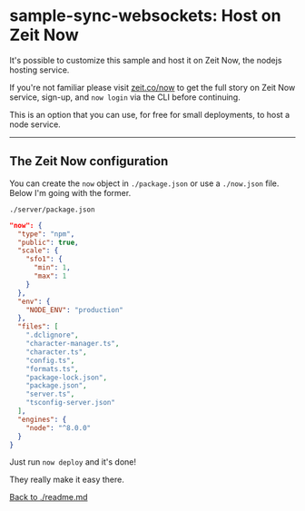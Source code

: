 
# sample-sync-websockets: Host on Zeit Now

It's possible to customize this sample and host it on Zeit Now, the nodejs hosting service.

If you're not familiar please visit [zeit.co/now](https://zeit.co/now) to get the full story on Zeit Now service, sign-up, and `now login` via the CLI before continuing.

This is an option that you can use, for free for small deployments, to host a node service.

---

## The Zeit Now configuration

You can create the `now` object in `./package.json` or use a `./now.json` file. Below I'm going with the former.

`./server/package.json`

```json
"now": {
  "type": "npm",
  "public": true,
  "scale": {
    "sfo1": {
      "min": 1,
      "max": 1
    }
  },
  "env": {
    "NODE_ENV": "production"
  },
  "files": [
    ".dclignore",
    "character-manager.ts",
    "character.ts",
    "config.ts",
    "formats.ts",
    "package-lock.json",
    "package.json",
    "server.ts",
    "tsconfig-server.json"
  ],
  "engines": {
    "node": "^8.0.0"
  }
}
```

Just run `now deploy` and it's done!

They really make it easy there.

[Back to ./readme.md](./readme.md)

